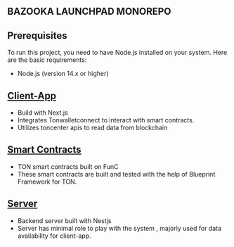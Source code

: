 ## BAZOOKA LAUNCHPAD MONOREPO

## Prerequisites

To run this project, you need to have Node.js installed on your system. Here are the basic requirements:

- Node.js (version 14.x or higher)

## [Client-App](/bazooka-client/)

- Build with Next.js
- Integrates Tonwalletconnect to interact with smart contracts.
- Utilizes toncenter apis to read data from blockchain

## [Smart Contracts](/bazooka-contracts/)

- TON smart contracts built on FunC
- These smart contracts are built and tested with the help of Blueprint Framework for TON.

## [Server](/bazooka-server/)

- Backend server built with Nestjs
- Server has minimal role to play with the system , majorly used for data availability for client-app.
